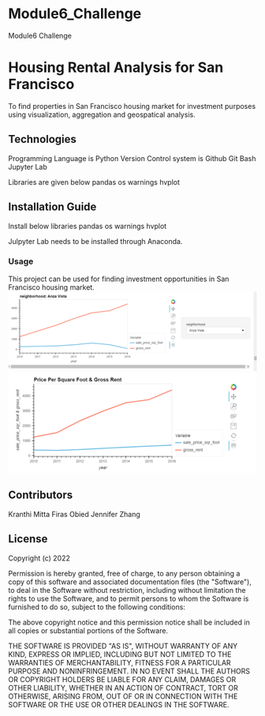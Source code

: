 # Module6_Challenge
Module6 Challenge

# Housing Rental Analysis for San Francisco

To find properties in San Francisco housing market for investment purposes using visualization, aggregation and geospatical analysis.

## Technologies

Programming Language is Python
Version Control system is Github
Git Bash
Jupyter Lab


Libraries are given below
pandas
os
warnings
hvplot

## Installation Guide

Install below libraries
pandas
os
warnings
hvplot

Julpyter Lab needs to be installed through Anaconda.


### Usage

 This project can be used for finding investment opportunities in San Francisco housing market.
 !['Line Plot by Neighborhood'](Line_Plot_by_Neighborhood.PNG)
 !['Price per sqft & Gross Rent'](Price_per_sqft&Gross_Rent.PNG)


## Contributors

Kranthi Mitta
Firas Obied
Jennifer Zhang


## License

Copyright (c) 2022 

Permission is hereby granted, free of charge, to any person obtaining a copy
of this software and associated documentation files (the "Software"), to deal
in the Software without restriction, including without limitation the rights
to use  the Software, and to permit persons to whom the Software is
furnished to do so, subject to the following conditions:

The above copyright notice and this permission notice shall be included in all
copies or substantial portions of the Software.

THE SOFTWARE IS PROVIDED "AS IS", WITHOUT WARRANTY OF ANY KIND, EXPRESS OR
IMPLIED, INCLUDING BUT NOT LIMITED TO THE WARRANTIES OF MERCHANTABILITY,
FITNESS FOR A PARTICULAR PURPOSE AND NONINFRINGEMENT. IN NO EVENT SHALL THE
AUTHORS OR COPYRIGHT HOLDERS BE LIABLE FOR ANY CLAIM, DAMAGES OR OTHER
LIABILITY, WHETHER IN AN ACTION OF CONTRACT, TORT OR OTHERWISE, ARISING FROM,
OUT OF OR IN CONNECTION WITH THE SOFTWARE OR THE USE OR OTHER DEALINGS IN THE
SOFTWARE.
